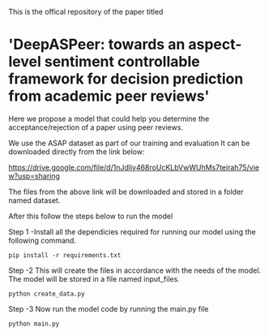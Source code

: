 

This is the offical repository of the paper titled 
# 'DeepASPeer: towards an aspect-level sentiment controllable framework for decision prediction from academic peer reviews'

Here we propose a model that could help you determine the acceptance/rejection of a paper using peer reviews.

We use the ASAP dataset as part of our training and evaluation
It can be downloaded directly from the link below:

https://drive.google.com/file/d/1nJdljy468roUcKLbVwWUhMs7teirah75/view?usp=sharing

The files from  the above link will be downloaded and stored in a folder named dataset.

After this follow the steps below to run the model

Step 1 -Install all the dependicies required for running our model using the following command.

    pip install -r requirements.txt

Step -2 This will create the files in accordance with the needs of the model. The model will be stored  in a file named input_files.

    python create_data.py
   
Step -3 Now run the model code by running the main.py file

    python main.py 
